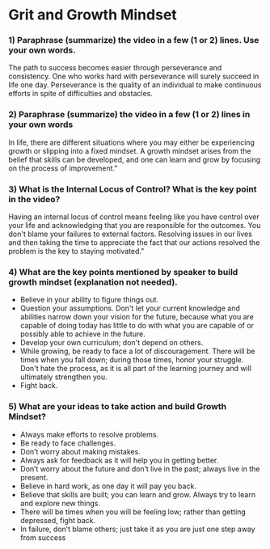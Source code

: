 # Grit and Growth Mindset

### 1) Paraphrase (summarize) the video in a few (1 or 2) lines. Use your own words.
The path to success becomes easier through perseverance and consistency. One who works hard with perseverance will surely succeed in life one day.
Perseverance is the quality of an individual to make continuous efforts in spite of difficulties and obstacles.

### 2) Paraphrase (summarize) the video in a few (1 or 2) lines in your own words
In life, there are different situations where you may either be experiencing growth or slipping into a fixed mindset. A growth mindset arises from the belief that skills can be developed, and one can learn and grow by focusing on the process of improvement."

### 3) What is the Internal Locus of Control? What is the key point in the video?
Having an internal locus of control means feeling like you have control over your life and acknowledging that you are responsible for the outcomes. You don't blame your failures to external factors. Resolving issues in our lives and then taking the time to appreciate the fact that our actions resolved the problem is the key to staying motivated."

### 4) What are the key points mentioned by speaker to build growth mindset (explanation not needed).
- Believe in your ability to figure things out.
- Question your assumptions. Don't let your current knowledge and abilities narrow down your vision for the future, because what you are capable of doing today has little to do with what you are capable of or possibly able to achieve in the future.
- Develop your own curriculum; don't depend on others.
- While growing, be ready to face a lot of discouragement. There will be times when you fall down; during those times, honor your struggle. Don't hate the process, as it is all part of the learning journey and will ultimately strengthen you.
- Fight back.

### 5) What are your ideas to take action and build Growth Mindset?
- Always make efforts to resolve problems.
- Be ready to face challenges.
- Don’t worry about making mistakes.
- Always ask for feedback as it will help you in getting better.
- Don’t worry about the future and don’t live in the past; always live in the present.
- Believe in hard work, as one day it will pay you back.
- Believe that skills are built; you can learn and grow. Always try to learn and explore new things.
- There will be times when you will be feeling low; rather than getting depressed, fight back.
- In failure, don’t blame others; just take it as you are just one step away from success

